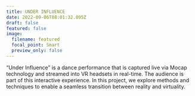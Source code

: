 ```yaml
---
title: UNDER INFLUENCE
date: 2022-09-06T08:01:32.095Z
draft: false
featured: false
image:
  filename: featured
  focal_point: Smart
  preview_only: false
---
```

“Under Influence” is a dance performance that is captured live via Mocap technology and streamed into VR headsets in real-time. The audience is part of this interactive experience. In this project, we explore methods and techniques to enable a seamless transition between reality and virtuality.